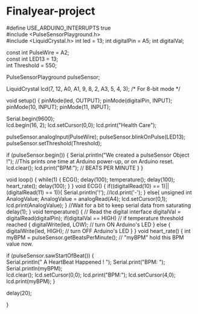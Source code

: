 # Finalyear-project

#define USE_ARDUINO_INTERRUPTS true   
#include <PulseSensorPlayground.h>  
#include <LiquidCrystal.h>
int led = 13;
int digitalPin = A5;
int digitalVal;

const int PulseWire = A2;      
const int LED13 = 13;          
int Threshold = 550;           

PulseSensorPlayground pulseSensor;  

LiquidCrystal lcd(7, 12, A0, A1, 9, 8, 2, A3, 5, 4, 3);  /* For 8-bit mode */

void setup()
{
pinMode(led, OUTPUT);
pinMode(digitalPin, INPUT);
pinMode(10, INPUT); 
pinMode(11, INPUT); 

Serial.begin(9600);        
lcd.begin(16, 2);
lcd.setCursor(0,0);
lcd.print("Health Care");

pulseSensor.analogInput(PulseWire);
pulseSensor.blinkOnPulse(LED13);       
pulseSensor.setThreshold(Threshold);


if (pulseSensor.begin()) {
Serial.println("We created a pulseSensor Object !");  //This prints one time at Arduino power-up,  or on Arduino reset.
lcd.clear();
lcd.print("BPM:"); // BEATS PER MINUTE
}
}

void loop()
{
while(1)
{
ECG();
delay(100);
temperature();
delay(100);
heart_rate();
delay(100);
}
}
void ECG()
{
if((digitalRead(10) == 1)||(digitalRead(11) == 1)){
Serial.println('!');
//lcd.print('-');
}
else{
unsigned int AnalogValue;
AnalogValue = analogRead(A4);
lcd.setCursor(0,1);
lcd.print(AnalogValue);
}
//Wait for a bit to keep serial data from saturating
delay(1);
}
void temperature()
{
// Read the digital interface
digitalVal = digitalRead(digitalPin);
if(digitalVal == HIGH) // if temperature threshold reached
{
digitalWrite(led, LOW); // turn ON Arduino's LED
}
else
{
digitalWrite(led, HIGH); // turn OFF Arduino's LED
}
}
void heart_rate()
{
int myBPM = pulseSensor.getBeatsPerMinute();
// "myBPM" hold this BPM value now.

if (pulseSensor.sawStartOfBeat()) {           
Serial.println("   A HeartBeat Happened ! ");
Serial.print("BPM: ");                       
Serial.println(myBPM);                      
lcd.clear();
lcd.setCursor(0,0);
lcd.print("BPM:");
lcd.setCursor(4,0);
lcd.print(myBPM);
}

delay(20);                  

}
